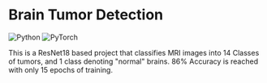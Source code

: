 # Brain Tumor Detection

![Python](https://img.shields.io/badge/python-3670A0?style=for-the-badge&logo=python&logoColor=ffdd54)
![PyTorch](https://img.shields.io/badge/PyTorch-%23EE4C2C.svg?style=for-the-badge&logo=PyTorch&logoColor=white)

This is a ResNet18 based project that classifies MRI images into 14 Classes of tumors, and 1 class denoting "normal" brains. 86% Accuracy is reached with only 15 epochs of training.
